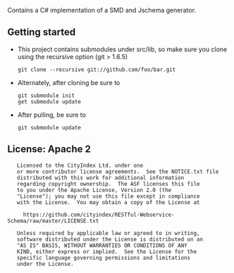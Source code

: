 Contains a C# implementation of a SMD and Jschema generator.

## Getting started

* This project contains submodules under src/lib, so make sure you clone using the recursive option (git > 1.6.5)

      git clone --recursive git://github.com/foo/bar.git

* Alternately, after cloning be sure to 

      git submodule init
      get submodule update

* After pulling, be sure to 
  
      git submodule update

## License: Apache 2

       Licensed to the CityIndex Ltd. under one
       or more contributor license agreements.  See the NOTICE.txt file
       distributed with this work for additional information
       regarding copyright ownership.  The ASF licenses this file
       to you under the Apache License, Version 2.0 (the
       "License"); you may not use this file except in compliance
       with the License.  You may obtain a copy of the License at

         https://github.com/cityindex/RESTful-Webservice-Schema/raw/master/LICENSE.txt

       Unless required by applicable law or agreed to in writing,
       software distributed under the License is distributed on an
       "AS IS" BASIS, WITHOUT WARRANTIES OR CONDITIONS OF ANY
       KIND, either express or implied.  See the License for the
       specific language governing permissions and limitations
       under the License.